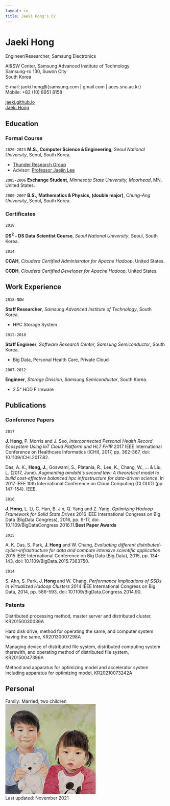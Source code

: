 ```yaml
---
layout: cv
title: Jaeki Hong's CV
---
```

# Jaeki Hong
Engineer/Researcher, Samsung Electronics

AI&SW Center, Samsung Advanced Institute of Technology<br/>
Samsung-ro 130, Suwon City<br/>
South Korea<br/>

E-mail: jaeki.hong@{samsung.com | gmail.com | aces.snu.ac.kr} <br/>
Mobile: +82 (10) 8951 8158
<div id="webaddress">
  <a href="https://jaeki.github.io"><i class="fas fa-home"></i>jaeki.github.io</a><br/>
  <a href="https://www.linkedin.com/in/jaeki-hong-39393165/"><i class="fab fa-linkedin"></i>Jaeki Hong</a>
</div>

## Education

### Formal Course

`2020-2023`
**M.S., Computer Science & Engineering**, *Seoul National University*, Seoul, South Korea.<br/>
- <a href="http://aces.snu.ac.kr">Thunder Research Group</a>
- Advisor: <a href="https://sites.google.com/view/jaejinlee">Professor Jaejin Lee</a>

`2005-2006`
**Exchange Student**, *Minnesota State University, Moorhead*, MN, United States.<br/>

`2000-2007`
**B.S., Mathematics & Physics, (double major)**, *Chung-Ang University*, Seoul, South Korea.

### Certificates

`2018`

**DS<sup>2</sup> - DS Data Scientist Course**, *Seoul National University*, Seoul, South Korea.<br/>

`2014`

**CCAH**, *Cloudera Certified Administrator for Apache Hadoop*, United States.<br/>

**CCDH**, *Cloudera Certified Developer for Apache Hadoop*, United States.<br/>


## Work Experience

`2018-NOW`

**Staff Researcher**, *Samsung Advanced Institute of Technology*, South Korea.
- HPC Storage System

`2012-2018`

**Staff Engineer**, *Software Research Center, Samsung Semiconductor*, South Korea.
- Big Data, Personal Health Care, Private Cloud

`2007-2012`

**Engineer**, *Storage Division, Samsung Semiconductor*, South Korea.
- 2.5" HDD Firmware

## Publications

### Conference Papers

`2017`

**J. Hong**, P. Morris and J. Seo, *Interconnected Personal Health Record Ecosystem Using IoT Cloud Platform and HL7 FHIR* 2017 IEEE International Conference on Healthcare Informatics (ICHI), 2017, pp. 362-367, doi: 10.1109/ICHI.2017.82.

Das, A. K., **Hong, J.**, Goswami, S., Platania, R., Lee, K., Chang, W., ... & Liu, L. (2017, June). *Augmenting amdahl's second law: A theoretical model to build cost-effective balanced hpc infrastructure for data-driven science*. In 2017 IEEE 10th International Conference on Cloud Computing (CLOUD) (pp. 147-154). IEEE.

`2016`

**J. Hong**, L. Li, C. Han, B. Jin, Q. Yang and Z. Yang, *Optimizing Hadoop Framework for Solid State Drives* 2016 IEEE International Congress on Big Data (BigData Congress), 2016, pp. 9-17, doi: 10.1109/BigDataCongress.2016.11.**Best Paper Awards**

`2015`

A. K. Das, S. Park, **J. Hong** and W. Chang, *Evaluating different distributed-cyber-infrastructure for data and compute intensive scientific application* 2015 IEEE International Conference on Big Data (Big Data), 2015, pp. 134-143, doi: 10.1109/BigData.2015.7363750.

`2014`

S. Ahn, S. Park, **J. Hong** and W. Chang, *Performance Implications of SSDs in Virtualized Hadoop Clusters* 2014 IEEE International Congress on Big Data, 2014, pp. 586-593, doi: 10.1109/BigData.Congress.2014.90.


### Patents

Distributed processing method, master server and distributed cluster, KR20150030036A

Hard disk drive, method for operating the same, and computer system having the same, KR20130007298A

Managing device of distributed file system, distributed computing system therewith, and operating method of distributed file system, KR20150047396A

Method and apparatus for optimizing model and accelerator system including apparatus for optimizing model, KR20210073242A


## Personal

Family: Married, two children<br/>
![Children](children.png)
<br/>Last updated: November 2021<br/><br/>
